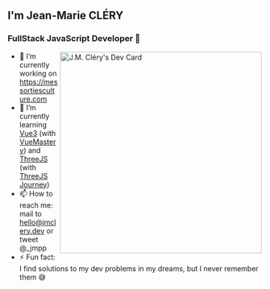 ## I'm Jean-Marie CLÉRY
### FullStack JavaScript Developer 👋 

<a href="https://app.daily.dev/jmpp"><img src="https://api.daily.dev/devcards/14cd1fe9a5024d65aaa86e0b187fcb6a.png?r=l33" width="400" alt="J.M. Cléry's Dev Card" align="right" /></a>

- 🔭 I’m currently working on https://messortiesculture.com
- 🌱 I’m currently learning [Vue3](https://v3.vuejs.org/) (with [VueMastery](http://vuemastery.com/)) and [ThreeJS](https://threejs.org) (with [ThreeJS Journey](https://threejs-journey.com/))
- 📫 How to reach me: mail to hello@jmclery.dev or tweet @_jmpp
- ⚡ Fun fact: I find solutions to my dev problems in my dreams, but I never remember them 😅

<!-- - 👯 I’m looking to collaborate on ... -->
<!-- - 🤔 I’m looking for help with ... -->
<!-- - 💬 Ask me about ... -->
<!-- - 😄 Pronouns: ... -->
